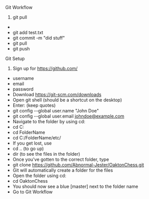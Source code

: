 Git Workflow

1. git pull
-
 - git add test.txt
 - git commit -m "did stuff"
- git pull
- git push

Git Setup

1. Sign up for https://github.com/
 - username
 - email
 - password
- Download https://git-scm.com/downloads
- Open git shell (should be a shortcut on the desktop)
- Enter: (keep quotes)
 - git config --global user.name "John Doe"
 - git config --global user.email johndoe@example.com
- Navigate to the folder by using cd:
 - cd C:
 - cd FolderName
 - cd C:/FolderName/etc/
- If you get lost, use
 - cd .. (to go up)
 - dir (to see the files in the folder)
- Once you've gotten to the correct folder, type
 - git clone https://github.com/Abnormal-Jester/OaktonChess.git
 - Git will automatically create a folder for the files
- Open the folder using cd:
 - cd OaktonChess
 - You should now see a blue [master] next to the folder name
- Go to Git Workflow
